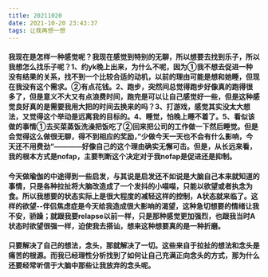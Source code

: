 ```yaml
---
title: 20211020
date: 2021-10-20 23:43:37
tags: 让我再想一想
---
```

#### 我现在是怎样一种感觉呢？我现在感觉到特别的无聊，所以想要去找到乐子，所以我想怎么找乐子呢？1、约yk晚上出来，为什么不呢，因为①我不想去促进一种没有结果的关系，找不到一个比较合适的动机，以前的理由可能是想和她睡，但现在我没有这个需求。②有点花钱。2、跑步，突然间总觉得跑步好像真的跑得很多了，但是意义不大又有点浪费时间，跑完是可以让自己感觉好一些，但是这种感觉良好真的是需要我用大把的时间去换来的吗？3、打游戏，感觉其实没太大想法，又觉得这个举动是远离我的目标的。4、睡觉，怕晚上睡不着了。5、看似该做的事情①去买菜蒸饭洗澡把饭吃了②回来把公司的工作做一下然后睡觉。但是会觉得这么做很无聊，得不到相应的奖励，”少做今天一天也不会有什么影响，今天还不用费劲“————好像自己的这个理由确实无懈可击。但是，从长远来看，我的根本方式是nofap，主要判断这个决定对于我nofap是促进还是抑制。
#### 今天做瑜伽的中途得到一些启发，与其说是启发还不如说是大脑自己本来就知道的事情，只是各种拉扯将大脑改造成了一个发抖的小喵喵，只能以欲望或者执念为食。所以我想要的状态实际上是很大程度的减轻这样的控制，A状态就来临了。这样的欲望--伴侣焦虑症是今天给我造成很大影响的渴望，这种急切想要的情绪让我不安，骄躁；就跟我要relapse以前一样，只是那种感觉更加强烈，也跟我当时A状态时欲望很强一样，迫使我去搭讪，想来这种想要真的是一种折磨。
#### 只要解决了自己的想法，念头，那就解决了一切。这些来自于拉扯的想法和念头是痛苦的根源。而我已经理性分析找到了如何让自己充满正向念头的方式，那为什么还要经常听信于大脑中那些让我放弃的念头呢。